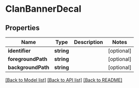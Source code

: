 # ClanBannerDecal

## Properties
Name | Type | Description | Notes
------------ | ------------- | ------------- | -------------
**identifier** | **string** |  | [optional] 
**foregroundPath** | **string** |  | [optional] 
**backgroundPath** | **string** |  | [optional] 

[[Back to Model list]](../README.md#documentation-for-models) [[Back to API list]](../README.md#documentation-for-api-endpoints) [[Back to README]](../README.md)


